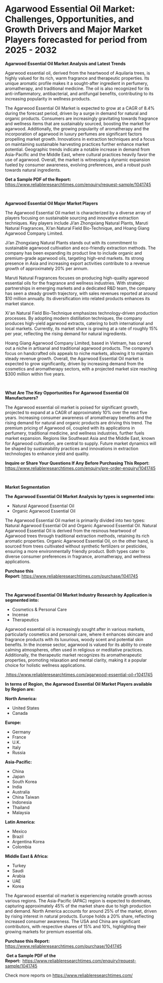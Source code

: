 <p><h1>Agarwood Essential Oil Market: Challenges, Opportunities, and Growth Drivers and Major Market Players forecasted for period from 2025 - 2032</h1></p><p><strong>Agarwood Essential Oil Market Analysis and Latest Trends</strong></p>
<p><p>Agarwood essential oil, derived from the heartwood of Aquilaria trees, is highly valued for its rich, warm fragrance and therapeutic properties. Its unique aromatic profile makes it a sought-after ingredient in perfumery, aromatherapy, and traditional medicine. The oil is also recognized for its anti-inflammatory, antibacterial, and antifungal benefits, contributing to its increasing popularity in wellness products.</p><p>The Agarwood Essential Oil Market is expected to grow at a CAGR of 8.4% during the forecast period, driven by a surge in demand for natural and organic products. Consumers are increasingly gravitating towards fragrance and wellness items that are sustainably sourced, boosting the market for agarwood. Additionally, the growing popularity of aromatherapy and the incorporation of agarwood in luxury perfumes are significant factors propelling market growth. Innovations in extraction techniques and a focus on maintaining sustainable harvesting practices further enhance market potential. Geographic trends indicate a notable increase in demand from Asia-Pacific and the Middle East, where cultural practices heavily favor the use of agarwood. Overall, the market is witnessing a dynamic expansion fueled by consumer awareness, evolving preferences, and a robust push towards natural ingredients.</p></p>
<p><strong>Get a Sample PDF of the Report:&nbsp;</strong> <a href="https://www.reliableresearchtimes.com/enquiry/request-sample/1041745?utm_campaign=3002&utm_medium=2&utm_source=Github&utm_content=ia&utm_term=07042025&utm_id=agarwood-essential-oil">https://www.reliableresearchtimes.com/enquiry/request-sample/1041745</a></p>
<p>&nbsp;</p>
<p><strong>Agarwood Essential Oil Major Market Players</strong></p>
<p><p>The Agarwood Essential Oil market is characterized by a diverse array of players focusing on sustainable sourcing and innovative extraction techniques. Key players include Ji’an Zhongxiang Natural Plants, Maruti Natural Fragrances, Xi’an Natural Field Bio-Technique, and Hoang Giang Agarwood Company Limited.</p><p>Ji’an Zhongxiang Natural Plants stands out with its commitment to sustainable agarwood cultivation and eco-friendly extraction methods. The company has been expanding its product line to include organic and premium-grade agarwood oils, targeting high-end markets. Its strong presence in Asia and increasing export activities contribute to a revenue growth of approximately 20% per annum.</p><p>Maruti Natural Fragrances focuses on producing high-quality agarwood essential oils for the fragrance and wellness industries. With strategic partnerships in emerging markets and a dedicated R&D team, the company has seen a steady growth trajectory, with sales revenues reported at around $10 million annually. Its diversification into related products enhances its market stance.</p><p>Xi'an Natural Field Bio-Technique emphasizes technology-driven production processes. By adopting modern distillation techniques, the company produces high-yield agarwood extracts, catering to both international and local markets. Currently, its market share is growing at a rate of roughly 15% per year, reflecting the rising demand for natural ingredients.</p><p>Hoang Giang Agarwood Company Limited, based in Vietnam, has carved out a niche in artisanal and traditional agarwood products. The company’s focus on handcrafted oils appeals to niche markets, allowing it to maintain steady revenue growth. Overall, the Agarwood Essential Oil market is expected to grow significantly, driven by increasing demand from the cosmetics and aromatherapy sectors, with a projected market size reaching $300 million within five years.</p></p>
<p>&nbsp;</p>
<p><strong>What Are The Key Opportunities For Agarwood Essential Oil Manufacturers?</strong></p>
<p><p>The Agarwood essential oil market is poised for significant growth, projected to expand at a CAGR of approximately 10% over the next five years. Increasing consumer awareness of aromatherapy benefits and the rising demand for natural and organic products are driving this trend. The premium pricing of Agarwood oil, coupled with its applications in perfumery, traditional medicine, and wellness industries, further fuels market expansion. Regions like Southeast Asia and the Middle East, known for Agarwood cultivation, are central to supply. Future market dynamics will be shaped by sustainability practices and innovations in extraction technologies to enhance yield and quality.</p></p>
<p><strong>Inquire or Share Your Questions If Any Before Purchasing This Report:</strong> <a href="https://www.reliableresearchtimes.com/enquiry/pre-order-enquiry/1041745?utm_campaign=3002&utm_medium=2&utm_source=Github&utm_content=ia&utm_term=07042025&utm_id=agarwood-essential-oil">https://www.reliableresearchtimes.com/enquiry/pre-order-enquiry/1041745</a></p>
<p>&nbsp;</p>
<p><strong>Market Segmentation</strong></p>
<p><strong>The Agarwood Essential Oil Market Analysis by types is segmented into:</strong></p>
<p><ul><li>Natural Agarwood Essential Oil</li><li>Organic Agarwood Essential Oil</li></ul></p>
<p><p>The Agarwood Essential Oil market is primarily divided into two types: Natural Agarwood Essential Oil and Organic Agarwood Essential Oil. Natural Agarwood Essential Oil is derived from the resinous heartwood of Agarwood trees through traditional extraction methods, retaining its rich aromatic properties. Organic Agarwood Essential Oil, on the other hand, is sourced from trees cultivated without synthetic fertilizers or pesticides, ensuring a more environmentally friendly product. Both types cater to diverse consumer preferences in fragrance, aromatherapy, and wellness applications.</p></p>
<p><strong>Purchase this Report:&nbsp;</strong><a href="https://www.reliableresearchtimes.com/purchase/1041745?utm_campaign=3002&utm_medium=2&utm_source=Github&utm_content=ia&utm_term=07042025&utm_id=agarwood-essential-oil">https://www.reliableresearchtimes.com/purchase/1041745</a></p>
<p>&nbsp;</p>
<p><strong>The Agarwood Essential Oil Market Industry Research by Application is segmented into:</strong></p>
<p><ul><li>Cosmetics & Personal Care</li><li>Incense</li><li>Therapeutics</li></ul></p>
<p><p>Agarwood essential oil is increasingly sought after in various markets, particularly cosmetics and personal care, where it enhances skincare and fragrance products with its luxurious, woody scent and potential skin benefits. In the incense sector, agarwood is valued for its ability to create calming atmospheres, often used in religious or meditative practices. Additionally, the therapeutic market recognizes its aromatherapeutic properties, promoting relaxation and mental clarity, making it a popular choice for holistic wellness applications.</p></p>
<p><a href="https://www.reliableresearchtimes.com/agarwood-essential-oil-r1041745?utm_campaign=3002&utm_medium=2&utm_source=Github&utm_content=ia&utm_term=07042025&utm_id=agarwood-essential-oil">&nbsp;https://www.reliableresearchtimes.com/agarwood-essential-oil-r1041745</a></p>
<p><strong>In terms of Region, the Agarwood Essential Oil Market Players available by Region are:</strong></p>
<p>
    <p> <strong> North America: </strong>
        <ul>
            <li>United States</li>
            <li>Canada</li>
        </ul>
        </p> 
    <p> <strong> Europe: </strong>
        <ul>
            <li>Germany</li>
            <li>France</li>
            <li>U.K.</li>
            <li>Italy</li>
            <li>Russia</li>
        </ul>
        </p> 
    <p> <strong> Asia-Pacific: </strong>
        <ul>
            <li>China</li>
            <li>Japan</li>
            <li>South Korea</li>
            <li>India</li>
            <li>Australia</li>
            <li>China Taiwan</li>
            <li>Indonesia</li>
            <li>Thailand</li>
            <li>Malaysia</li>
        </ul>
        </p> 
    <p> <strong> Latin America: </strong>
        <ul>
            <li>Mexico</li>
            <li>Brazil</li>
            <li>Argentina Korea</li>
            <li>Colombia</li>
        </ul>
        </p> 
    <p> <strong> Middle East & Africa: </strong>
        <ul>
            <li>Turkey</li>
            <li>Saudi</li>
            <li>Arabia</li>
            <li>UAE</li>
            <li>Korea</li>
        </ul>
    </p>
    </p>
<p><p>The Agarwood essential oil market is experiencing notable growth across various regions. The Asia-Pacific (APAC) region is expected to dominate, capturing approximately 45% of the market share due to high production and demand. North America accounts for around 25% of the market, driven by rising interest in natural products. Europe holds a 20% share, reflecting increased consumer awareness. The USA and China are significant contributors, with respective shares of 15% and 10%, highlighting their growing markets for premium essential oils.</p></p>
<p><strong>Purchase this Report: </strong><a href="https://www.reliableresearchtimes.com/purchase/1041745?utm_campaign=3002&utm_medium=2&utm_source=Github&utm_content=ia&utm_term=07042025&utm_id=agarwood-essential-oil">https://www.reliableresearchtimes.com/purchase/1041745</a></p>
<p>&nbsp;<strong>Get a Sample PDF of the Report:&nbsp;&nbsp;</strong><a href="https://www.reliableresearchtimes.com/enquiry/request-sample/1041745?utm_campaign=3002&utm_medium=2&utm_source=Github&utm_content=ia&utm_term=07042025&utm_id=agarwood-essential-oil">https://www.reliableresearchtimes.com/enquiry/request-sample/1041745</a></p>
<p><strong></strong></p>
<p>Check more reports on <a href="https://www.reliableresearchtimes.com/?utm_campaign=3002&utm_medium=2&utm_source=Github&utm_content=ia&utm_term=07042025&utm_id=agarwood-essential-oil">https://www.reliableresearchtimes.com/</a></p>